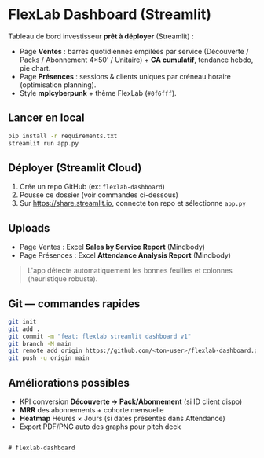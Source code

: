 
# FlexLab Dashboard (Streamlit)

Tableau de bord investisseur **prêt à déployer** (Streamlit) :
- Page **Ventes** : barres quotidiennes empilées par service (Découverte / Packs / Abonnement 4×50’ / Unitaire) + **CA cumulatif**, tendance hebdo, pie chart.
- Page **Présences** : sessions & clients uniques par créneau horaire (optimisation planning).
- Style **mplcyberpunk** + thème FlexLab (`#0f6fff`).

## Lancer en local
```bash
pip install -r requirements.txt
streamlit run app.py
```

## Déployer (Streamlit Cloud)
1) Crée un repo GitHub (ex: `flexlab-dashboard`)
2) Pousse ce dossier (voir commandes ci-dessous)
3) Sur https://share.streamlit.io, connecte ton repo et sélectionne `app.py`

## Uploads
- Page Ventes : Excel **Sales by Service Report** (Mindbody)
- Page Présences : Excel **Attendance Analysis Report** (Mindbody)

> L'app détecte automatiquement les bonnes feuilles et colonnes (heuristique robuste).

## Git — commandes rapides
```bash
git init
git add .
git commit -m "feat: flexlab streamlit dashboard v1"
git branch -M main
git remote add origin https://github.com/<ton-user>/flexlab-dashboard.git
git push -u origin main
```

## Améliorations possibles
- KPI conversion **Découverte → Pack/Abonnement** (si ID client dispo)
- **MRR** des abonnements + cohorte mensuelle
- **Heatmap** Heures × Jours (si dates présentes dans Attendance)
- Export PDF/PNG auto des graphs pour pitch deck
```

# flexlab-dashboard
